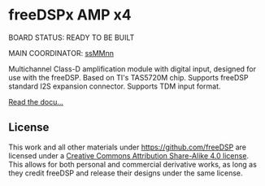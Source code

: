 # freeDSPx AMP x4

BOARD STATUS: READY TO BE BUILT

MAIN COORDINATOR: [ssMMnn](https://github.com/ssMMnn)

Multichannel Class-D amplification module with digital input, designed for use with the freeDSP. Based on TI's TAS5720M chip. Supports freeDSP standard I2S expansion connector. Supports TDM input format.

[Read the docu...](./freeDSPx%20AMP%20x4.md)

## License

This work and all other materials under https://github.com/freeDSP are licensed under a <a rel="license" href="http://creativecommons.org/licenses/by-sa/4.0/legalcode">Creative Commons Attribution Share-Alike 4.0 license</a>. This allows for both personal and commercial derivative works, as long as they credit freeDSP and release their designs under the same license.

